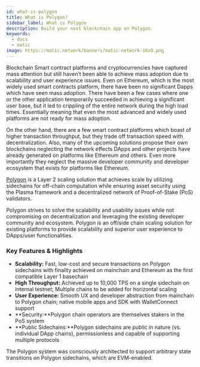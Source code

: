 ```yaml
---
id: what-is-polygon
title: What is Polygon?
sidebar_label: What is Polygon
description: Build your next blockchain app on Polygon.
keywords:
  - docs
  - matic
image: https://matic.network/banners/matic-network-16x9.png 
---
```

Blockchain Smart contract platforms and cryptocurrencies have captured mass attention but still haven’t been able to achieve mass adoption due to scalability and user experience issues. Even on Ethereum, which is the most widely used smart contracts platform, there have been no significant Dapps which have seen mass adoption. There have been a few cases where one or the other application temporarily succeeded in achieving a significant user base, but it led to crippling of the entire network during the high load times. Essentially meaning that even the most advanced and widely used platforms are not ready for mass adoption.

On the other hand, there are a few smart contract platforms which boast of higher transaction throughput, but they trade off transaction speed with decentralization. Also, many of the upcoming solutions propose their own blockchains neglecting the network effects DApps and other projects have already generated on platforms like Ethereum and others. Even more importantly they neglect the massive developer community and developer ecosystem that exists for platforms like Ethereum.

[Polygon](https://matic.network/) is a Layer 2 scaling solution that achieves scale by utilizing sidechains for off-chain computation while ensuring asset security using the Plasma framework and a decentralized network of Proof-of-Stake (PoS) validators.

Polygon strives to solve the scalability and usability issues while not compromising on decentralization and leveraging the existing developer community and ecosystem. Polygon is an ​off/side chain scaling solution for existing platforms to provide scalability and superior user experience to DApps/user functionalities.

### Key Features & Highlights

- **Scalability:** Fast, low-cost and secure transactions on Polygon sidechains with finality achieved on mainchain and Ethereum as the first compatible Layer 1 basechain
- **High Throughput:** Achieved up to 10,000 TPS on a single sidechain on internal testnet; Multiple chains to be added for horizontal scaling
- **User Experience:** Smooth UX and developer abstraction from mainchain to Polygon chain; native mobile apps and SDK with WalletConnect support
- **Security:**Polygon chain operators are themselves stakers in the PoS system
- **Public Sidechains:**Polygon sidechains are public in nature (vs. individual DApp chains), permissionless and capable of supporting multiple protocols

The Polygon system was consciously architected to support arbitrary state transitions on Polygon sidechains, which are EVM-enabled.
